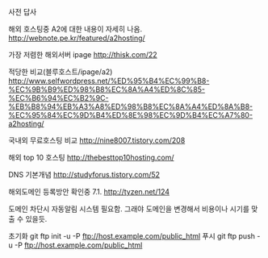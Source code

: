 사전 답사

해외 호스팅중 A2에 대한 내용이 자세히 나옴. http://webnote.pe.kr/featured/a2hosting/

가장 저렴한 해외서버 ipage http://thisk.com/22

적당한 비교(블루호스트/ipage/a2) http://www.selfwordpress.net/%ED%95%B4%EC%99%B8-%EC%9B%B9%ED%98%B8%EC%8A%A4%ED%8C%85-%EC%B6%94%EC%B2%9C-%EB%B8%94%EB%A3%A8%ED%98%B8%EC%8A%A4%ED%8A%B8-%EC%95%84%EC%9D%B4%ED%8E%98%EC%9D%B4%EC%A7%80-a2hosting/

국내외 무료호스팅 비교 http://nine8007.tistory.com/208

해외 top 10 호스팅 http://thebesttop10hosting.com/

DNS 기본개념 http://studyforus.tistory.com/52

해외도메인 등록방안 확인중 7.1. http://tyzen.net/124

도메인 차단시 자동알림 시스템 필요함. 그래야 도메인을 변경해서 비용이나 시기를 맞출 수 있을듯.

초기화
git ftp init -u <user> -P ftp://host.example.com/public_html
푸시
git ftp push -u <user> -P ftp://host.example.com/public_html



